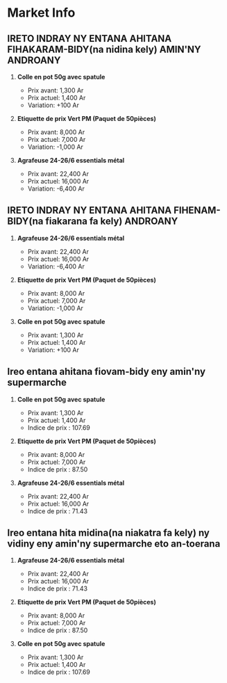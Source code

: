 # Market Info

## IRETO INDRAY NY ENTANA AHITANA FIHAKARAM-BIDY(na nidina kely) AMIN'NY ANDROANY

1. **Colle en pot 50g avec spatule**
   - Prix avant: 1,300 Ar
   - Prix actuel: 1,400 Ar
   - Variation: +100 Ar

2. **Etiquette de prix Vert PM (Paquet de 50pièces)**
   - Prix avant: 8,000 Ar
   - Prix actuel: 7,000 Ar
   - Variation: -1,000 Ar

3. **Agrafeuse 24-26/6 essentials métal**
   - Prix avant: 22,400 Ar
   - Prix actuel: 16,000 Ar
   - Variation: -6,400 Ar

## IRETO INDRAY NY ENTANA AHITANA FIHENAM-BIDY(na fiakarana fa kely) ANDROANY

1. **Agrafeuse 24-26/6 essentials métal**
   - Prix avant: 22,400 Ar
   - Prix actuel: 16,000 Ar
   - Variation: -6,400 Ar

2. **Etiquette de prix Vert PM (Paquet de 50pièces)**
   - Prix avant: 8,000 Ar
   - Prix actuel: 7,000 Ar
   - Variation: -1,000 Ar

3. **Colle en pot 50g avec spatule**
   - Prix avant: 1,300 Ar
   - Prix actuel: 1,400 Ar
   - Variation: +100 Ar

## Ireo entana ahitana fiovam-bidy eny amin'ny supermarche

1. **Colle en pot 50g avec spatule**
   - Prix avant: 1,300 Ar
   - Prix actuel: 1,400 Ar
   - Indice de prix : 107.69

2. **Etiquette de prix Vert PM (Paquet de 50pièces)**
   - Prix avant: 8,000 Ar
   - Prix actuel: 7,000 Ar
   - Indice de prix : 87.50

3. **Agrafeuse 24-26/6 essentials métal**
   - Prix avant: 22,400 Ar
   - Prix actuel: 16,000 Ar
   - Indice de prix : 71.43

## Ireo entana hita midina(na niakatra fa kely) ny vidiny eny amin'ny supermarche eto an-toerana

1. **Agrafeuse 24-26/6 essentials métal**
   - Prix avant: 22,400 Ar
   - Prix actuel: 16,000 Ar
   - Indice de prix : 71.43

2. **Etiquette de prix Vert PM (Paquet de 50pièces)**
   - Prix avant: 8,000 Ar
   - Prix actuel: 7,000 Ar
   - Indice de prix : 87.50

3. **Colle en pot 50g avec spatule**
   - Prix avant: 1,300 Ar
   - Prix actuel: 1,400 Ar
   - Indice de prix : 107.69

